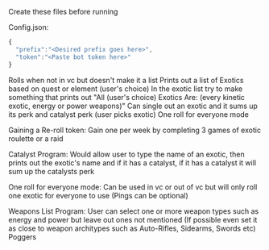 Create these files before running

Config.json: 
```javascript
{
  "prefix":"<Desired prefix goes here>",
  "token":"<Paste bot token here>"
}
```


Rolls when not in vc but doesn't make it a list
Prints out a list of Exotics based on quest or element (user's choice)
In the exotic list try to make something that prints out "All (user's choice) Exotics Are: (every kinetic exotic, energy or power weapons)"
Can single out an exotic and it sums up its perk and catalyst perk (user picks exotic)
One roll for everyone mode

Gaining a Re-roll token:
Gain one per week by completing 3 games of exotic roulette or a raid

Catalyst Program:
Would allow user to type the name of an exotic, then prints out the exotic's name and if it has a catalyst, if it has a catalyst it will sum up the catalysts perk

One roll for everyone mode:
Can be used in vc or out of vc but will only roll one exotic for everyone to use (Pings can be optional)

Weapons List Program:
User can select one or more weapon types such as energy and power but leave out ones not mentioned (If possible even set it as close to weapon architypes such as Auto-Rifles, Sidearms, Swords etc) Poggers
